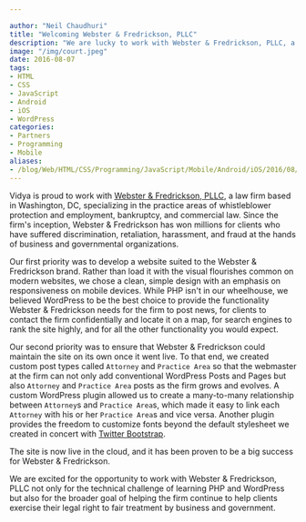 ```yaml
---

author: "Neil Chaudhuri"
title: "Welcoming Webster & Fredrickson, PLLC"
description: "We are lucky to work with Webster & Fredrickson, PLLC, a premier DC law firm."
image: "/img/court.jpeg" 
date: 2016-08-07
tags:
- HTML
- CSS
- JavaScript
- Android
- iOS
- WordPress
categories: 
- Partners
- Programming
- Mobile
aliases:
- /blog/Web/HTML/CSS/Programming/JavaScript/Mobile/Android/iOS/2016/08/07/welcoming-webster-and-fredrickson-pllc
---
```


Vidya is proud to work with [Webster & Fredrickson, PLLC](http://madenasolutions.com/), a law firm based in Washington, DC, 
specializing in the practice areas of whistleblower protection and employment, bankruptcy, and commercial law. Since the 
firm's inception, Webster & Fredrickson has won millions for clients who have suffered discrimination, 
retaliation, harassment, and fraud at the hands of business and governmental organizations.


Our first priority was to develop a website suited to the Webster & Fredrickson brand. Rather than load it with 
the visual flourishes common on modern websites, we chose a clean, simple design with an emphasis on 
responsiveness on mobile devices. While PHP isn't in our wheelhouse, we believed WordPress to be the best choice to 
provide the functionality Webster & Fredrickson needs for the firm to post news, for clients to contact the firm confidentially
and locate it on a map, for search engines to rank the site highly, and for all the other functionality you would
expect.

Our second priority was to ensure that Webster & Fredrickson could maintain the site on its own once it went live. To that end,
we created custom post types called `Attorney` and `Practice Area` so that the webmaster at the firm can not only add
conventional WordPress Posts and Pages but also `Attorney` and `Practice Area` posts as the firm grows and evolves. A custom
WordPress plugin allowed us to create a many-to-many relationship between `Attorney`s and `Practice Area`s, which made it
easy to link each `Attorney` with his or her `Practice Area`s and vice versa. Another plugin provides the freedom to customize
fonts beyond the default stylesheet we created in concert with [Twitter Bootstrap](http://getbootstrap.com/).

The site is now live in the cloud, and it has been proven to be a big success for Webster & Fredrickson.

We are excited for the opportunity to work with Webster & Fredrickson, PLLC not only for the technical challenge 
of learning PHP and WordPress but also for the broader goal of helping the firm continue to help clients
exercise their legal right to fair treatment by business and government.
